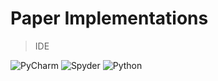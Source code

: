 # Paper Implementations

> IDE

![PyCharm](https://img.shields.io/badge/PyCharm-2019.2.3%20(Professional%20Edition)-brightgreen)
![Spyder](https://img.shields.io/badge/Spyder-3.3.6-red)
![Python](https://img.shields.io/badge/Python-3.7.5-blue)